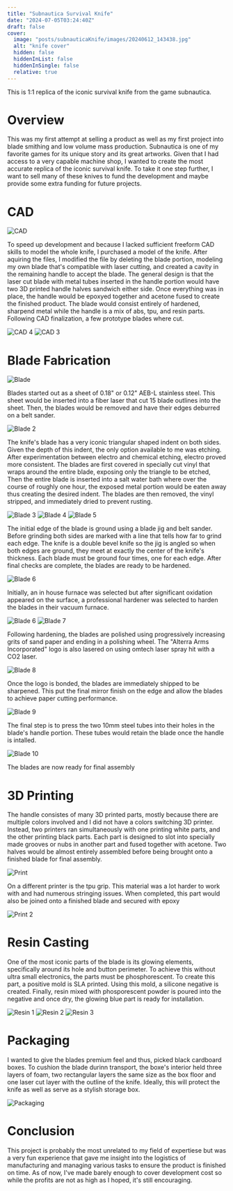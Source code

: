 ```yaml
---
title: "Subnautica Survival Knife"
date: "2024-07-05T03:24:40Z"
draft: false
cover:
  image: "posts/subnauticaKnife/images/20240612_143438.jpg"
  alt: "knife cover"
  hidden: false
  hiddenInList: false
  hiddenInSingle: false
  relative: true
---
```


This is 1:1 replica of the iconic survival knife from the game subnautica.

# Overview

This was my first attempt at selling a product as well as my first project into blade smithing and low volume mass production.
Subnautica is one of my favorite games for its unique story and its great artworks. Given that I had access to a very capable machine shop, I wanted to create the most accurate replica of the iconic survival knife. To take it one step further, I want to sell many of these knives to fund the development and maybe provide some extra funding for future projects.

# CAD

![CAD](/images/image(3).png)

To speed up development and because I lacked sufficient freeform CAD skills to model the whole knife, I purchased a model of the knife. After aquiring the files, I modified the file by deleting the blade portion, modeling my own blade that's compatible with laser cutting, and created a cavity in the remaining handle to accept the blade. The general design is that the laser cut blade with metal tubes inserted in the handle portion would have two 3D printed handle halves sandwich either
side. Once everything was in place, the handle would be epoxyed together and acetone fused to create the finished product. The blade would consist entirely of hardened, sharpend metal while the handle is a mix of abs, tpu, and resin parts. Following CAD finalization, a few prototype blades where cut.

![CAD 4](/images/image(1).png)
![CAD 3](/images/image.png)
# Blade Fabrication

![Blade](/images/20240304_211952.jpg)

Blades started out as a sheet of 0.18" or 0.12" AEB-L stainless steel. This sheet would be inserted into a fiber laser that cut 15 blade outlines into the sheet. Then, the blades would be removed and have their edges deburred on a belt sander. 

![Blade 2](/images/20240322_140522.jpg)

The knife's blade has a very iconic triangular shaped indent on both sides. Given the depth of this indent, the only option available to me was etching. After experimentation between electro and chemical etching, electro proved more consistent. The blades are first covered in specially cut vinyl that wraps around the entire blade, exposing only the triangle to be etched, Then the entire blade is inserted into a salt water bath where over the course of roughly one hour, the
exposed metal portion would be eaten away thus creating the desired indent. The blades are then removed, the vinyl stripped, and immediately dried to prevent rusting.

![Blade 3](/images/20240321_032931.jpg)
![Blade 4](/images/20240321_183947.jpg)
![Blade 5](/images/20240318_224331.jpg)

The initial edge of the blade is ground using a blade jig and belt sander. Before grinding both sides are marked with a line that tells how far to grind each edge. The knife is a double bevel knife so the jig is angled so when both edges are ground, they meet at exactly the center of the knife's thickness. Each blade must be ground four times, one for each edge. After final checks are complete, the blades are ready to be hardened.

![Blade 6](/images/20240306_195512.jpg)

Initially, an in house furnace was selected but after significant oxidation appeared on the surface, a professional hardener was selected to harden the blades in their vacuum furnace. 

![Blade 6](/images/20240412_134807.jpg)
![Blade 7](/images/20240412_145707.jpg)

Following hardening, the blades are polished using progressively increasing grits of sand paper and ending in a polishing wheel. The "Alterra Arms Incorporated" logo is also lasered on using omtech laser spray hit with a CO2 laser.

![Blade 8](/images/20240612_143319.jpg)

Once the logo is bonded, the blades are immediately shipped to be sharpened. This put the final mirror finish on the edge and allow the blades to achieve paper cutting performance.

![Blade 9](/images/20240606_120933.jpg)

The final step is to press the two 10mm steel tubes into their holes in the blade's handle portion. These tubes would retain the blade once the handle is intalled.

![Blade 10](/images/20240611_202410.jpg)

The blades are now ready for final assembly

# 3D Printing

The handle consistes of many  3D printed parts, mostly because there are multiple colors involved and I did not have a colors switching 3D printer. Instead, two printers ran simultaneously with one printing white parts, and the other printing black parts. Each part is designed to slot into specially made grooves or nubs in another part and fused together with acetone. Two halves would be almost entirely assembled before being brought onto a finished blade for final assembly. 

![Print](/images/20240410_090622.jpg)

On a different printer is the tpu grip. This material was a lot harder to work with and had numerous stringing issues. When completed, this part would also be joined onto a finished blade and secured with epoxy

![Print 2](/images/20240410_203337.jpg)

# Resin Casting

One of the most iconic parts of the blade is its glowing elements, specifically around its hole and button perimeter. To achieve this without ultra small electronics, the parts must be phosphorescent. To create this part, a positive mold is SLA printed. Using this mold, a silicone negative is created. Finally, resin mixed with phosporescent powder is poured into the negative and once dry, the glowing blue part is ready for installation. 

![Resin 1](/images/20240411_220542.jpg)
![Resin 2](/images/20240410_204540.jpg)
![Resin 3](/images/20240410_203715.jpg)

# Packaging

I wanted to give the blades premium feel and thus, picked black cardboard boxes. To cushion the blade durinn transport, the boxe's interior held three layers of foam, two rectangular layers the same size as the box floor and one laser cut layer with the outline of the knife. Ideally, this will protect the knife as well as serve as a stylish storage box.

![Packaging](/images/20240612_143541.jpg)

# Conclusion
This project is probably the most unrelated to my field of expertiese but was a very fun experience that gave me insight into the logistics of manufacturing and managing various tasks to ensure the product is finished on time. As of now, I've made barely enough to cover development cost so while the profits are not as high as I hoped, it's still encouraging.

